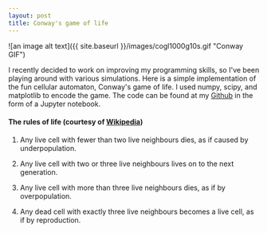 ```yaml
---
layout: post
title: Conway's game of life
---
```


![an image alt text]({{ site.baseurl }}/images/cogl1000g10s.gif "Conway GIF")

I recently decided to work on improving my programming skills, so I've been playing around with various simulations. 
Here is a simple implementation of the fun cellular automaton, Conway's game of life. I used numpy, scipy, and matplotlib 
to encode the game. The code can be found at my [Github](https://github.com/lcwheeler/cellular_automata/blob/master/CGOL_convolution.ipynb) in the form of a Jupyter
notebook. 

#### The rules of life (courtesy of [Wikipedia](https://en.wikipedia.org/wiki/Conway%27s_Game_of_Life))
1) Any live cell with fewer than two live neighbours dies, as if caused by underpopulation.

2) Any live cell with two or three live neighbours lives on to the next generation.

3) Any live cell with more than three live neighbours dies, as if by overpopulation.

4) Any dead cell with exactly three live neighbours becomes a live cell, as if by reproduction.

